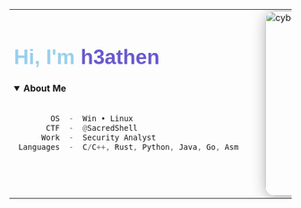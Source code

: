 <div align="center">

<table>
  <tr>
    <td>
      
<h1 align="left" style="margin-top:0; font-size:2.3em; font-family:'Fira Sans',sans-serif; color:#9ad0ec;">Hi, I'm <span style="color:#6a5acd;">h3athen</span></h1>

<details open>
<summary><b>About Me</b></summary>
<br>

<div align="left">

```rs
        OS  -  Win • Linux
       CTF  -  @SacredShell
      Work  -  Security Analyst
 Languages  -  C/C++, Rust, Python, Java, Go, Asm
```

</div>
</details>

   </td>
   <td>
     <img src="https://i.pinimg.com/originals/54/bd/a3/54bda352b17744efa1f6898040455423.gif" alt="cyberpunk aesthetic" width="330" style="border-radius: 18px; margin-left: 32px; box-shadow:0 4px 24px #2225;"/>
   </td>
  </tr>
</table>

<br>

</div>
